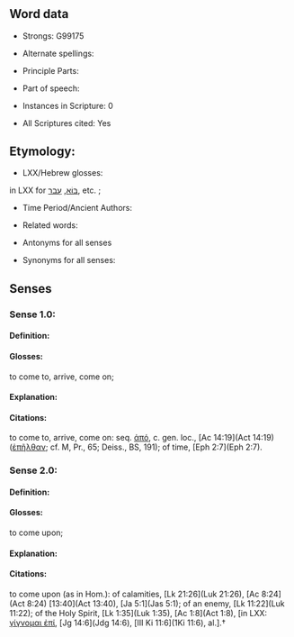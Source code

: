# 

<!-- Status: S2=NeedsEdits -->
<!-- Lexica used for edits:   -->

## Word data

* Strongs: G99175

* Alternate spellings:



* Principle Parts: 


* Part of speech: 


* Instances in Scripture: 0

* All Scriptures cited: Yes

## Etymology: 


* LXX/Hebrew glosses: 

in LXX for [בּוֹא](//en-uhl/H0935), [עָבַר](//en-uhl/H5674), etc. ;

* Time Period/Ancient Authors: 


* Related words: 

* Antonyms for all senses

* Synonyms for all senses: 


## Senses 


### Sense  1.0: 

#### Definition: 

#### Glosses: 

to come to, arrive, come on; 

#### Explanation: 


#### Citations: 

to come to, arrive, come on: seq. [ἀπό](), c. gen. loc., [Ac 14:19](Act 14:19) ([ἐπῆλθαν](); cf. M, Pr., 65; Deiss., BS, 191); of time, [Eph 2:7](Eph 2:7). 

### Sense  2.0: 

#### Definition: 

#### Glosses: 

to come upon; 

#### Explanation: 


#### Citations: 

to come upon (as in Hom.): of calamities, [Lk 21:26](Luk 21:26), [Ac 8:24](Act 8:24) [13:40](Act 13:40), [Ja 5:1](Jas 5:1); of an enemy, [Lk 11:22](Luk 11:22); of the Holy Spirit, [Lk 1:35](Luk 1:35), [Ac 1:8](Act 1:8), [in LXX: [γίγνομαι ἐπί](), [Jg 14:6](Jdg 14:6), [III Ki 11:6](1Ki 11:6), al.].†
